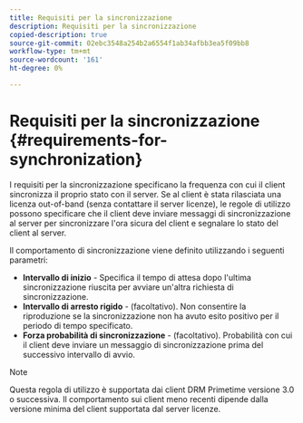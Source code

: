 ```yaml
---
title: Requisiti per la sincronizzazione
description: Requisiti per la sincronizzazione
copied-description: true
source-git-commit: 02ebc3548a254b2a6554f1ab34afbb3ea5f09bb8
workflow-type: tm+mt
source-wordcount: '161'
ht-degree: 0%

---
```


# Requisiti per la sincronizzazione {#requirements-for-synchronization}

I requisiti per la sincronizzazione specificano la frequenza con cui il client sincronizza il proprio stato con il server. Se al client è stata rilasciata una licenza out-of-band (senza contattare il server licenze), le regole di utilizzo possono specificare che il client deve inviare messaggi di sincronizzazione al server per sincronizzare l&#39;ora sicura del client e segnalare lo stato del client al server.

Il comportamento di sincronizzazione viene definito utilizzando i seguenti parametri:

* **Intervallo di inizio** - Specifica il tempo di attesa dopo l&#39;ultima sincronizzazione riuscita per avviare un&#39;altra richiesta di sincronizzazione.
* **Intervallo di arresto rigido** - (facoltativo). Non consentire la riproduzione se la sincronizzazione non ha avuto esito positivo per il periodo di tempo specificato.
* **Forza probabilità di sincronizzazione** - (facoltativo). Probabilità con cui il client deve inviare un messaggio di sincronizzazione prima del successivo intervallo di avvio.

>[!NOTE]
>
>Questa regola di utilizzo è supportata dai client DRM Primetime versione 3.0 o successiva. Il comportamento sui client meno recenti dipende dalla versione minima del client supportata dal server licenze.
